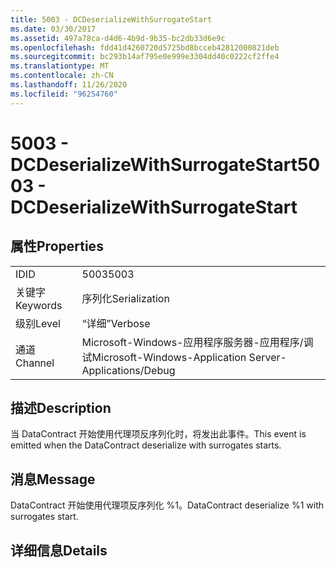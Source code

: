 ```yaml
---
title: 5003 - DCDeserializeWithSurrogateStart
ms.date: 03/30/2017
ms.assetid: 497a78ca-d4d6-4b9d-9b35-bc2db33d6e9c
ms.openlocfilehash: fdd41d4260720d5725bd8bcceb42812000821deb
ms.sourcegitcommit: bc293b14af795e0e999e3304dd40c0222cf2ffe4
ms.translationtype: MT
ms.contentlocale: zh-CN
ms.lasthandoff: 11/26/2020
ms.locfileid: "96254760"
---
```

# <a name="5003---dcdeserializewithsurrogatestart"></a><span data-ttu-id="791b2-102">5003 - DCDeserializeWithSurrogateStart</span><span class="sxs-lookup"><span data-stu-id="791b2-102">5003 - DCDeserializeWithSurrogateStart</span></span>

## <a name="properties"></a><span data-ttu-id="791b2-103">属性</span><span class="sxs-lookup"><span data-stu-id="791b2-103">Properties</span></span>  
  
|||  
|-|-|  
|<span data-ttu-id="791b2-104">ID</span><span class="sxs-lookup"><span data-stu-id="791b2-104">ID</span></span>|<span data-ttu-id="791b2-105">5003</span><span class="sxs-lookup"><span data-stu-id="791b2-105">5003</span></span>|  
|<span data-ttu-id="791b2-106">关键字</span><span class="sxs-lookup"><span data-stu-id="791b2-106">Keywords</span></span>|<span data-ttu-id="791b2-107">序列化</span><span class="sxs-lookup"><span data-stu-id="791b2-107">Serialization</span></span>|  
|<span data-ttu-id="791b2-108">级别</span><span class="sxs-lookup"><span data-stu-id="791b2-108">Level</span></span>|<span data-ttu-id="791b2-109">“详细”</span><span class="sxs-lookup"><span data-stu-id="791b2-109">Verbose</span></span>|  
|<span data-ttu-id="791b2-110">通道</span><span class="sxs-lookup"><span data-stu-id="791b2-110">Channel</span></span>|<span data-ttu-id="791b2-111">Microsoft-Windows-应用程序服务器-应用程序/调试</span><span class="sxs-lookup"><span data-stu-id="791b2-111">Microsoft-Windows-Application Server-Applications/Debug</span></span>|  
  
## <a name="description"></a><span data-ttu-id="791b2-112">描述</span><span class="sxs-lookup"><span data-stu-id="791b2-112">Description</span></span>  

 <span data-ttu-id="791b2-113">当 DataContract 开始使用代理项反序列化时，将发出此事件。</span><span class="sxs-lookup"><span data-stu-id="791b2-113">This event is emitted when the DataContract deserialize with surrogates starts.</span></span>  
  
## <a name="message"></a><span data-ttu-id="791b2-114">消息</span><span class="sxs-lookup"><span data-stu-id="791b2-114">Message</span></span>  

 <span data-ttu-id="791b2-115">DataContract 开始使用代理项反序列化 %1。</span><span class="sxs-lookup"><span data-stu-id="791b2-115">DataContract deserialize %1 with surrogates start.</span></span>  
  
## <a name="details"></a><span data-ttu-id="791b2-116">详细信息</span><span class="sxs-lookup"><span data-stu-id="791b2-116">Details</span></span>
